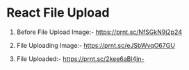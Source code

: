 # React File Upload

1. Before File Upload Image:- https://prnt.sc/NfSGkN9j2p24

2. File Uploading Image:- https://prnt.sc/eJSbWvqO67GU

3. File Uploaded:- https://prnt.sc/2kee6aBl4jn-
